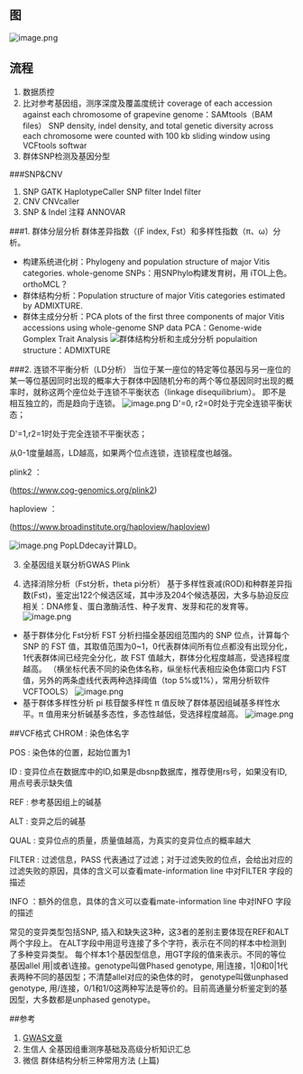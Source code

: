 ## 图
![image.png](https://upload-images.jianshu.io/upload_images/7901162-0780296b5b972a93.png?imageMogr2/auto-orient/strip%7CimageView2/2/w/1240)


## 流程
1. 数据质控
2. 比对参考基因组，测序深度及覆盖度统计
coverage of each accession against each chromosome of grapevine genome：SAMtools（BAM files）
SNP density, indel density, and total genetic diversity across each chromosome were counted with 100 kb sliding window using VCFtools softwar
3. 群体SNP检测及基因分型

###SNP&CNV
1. SNP
GATK HaplotypeCaller
SNP filter
Indel filter
2. CNV
CNVcaller
3. SNP & Indel 注释
ANNOVAR

###1. 群体分层分析
群体差异指数（(F index, Fst）和多样性指数（π、ω）分析。
- 构建系统进化树：Phylogeny and population structure of major Vitis categories.
 whole-genome SNPs：用SNPhylo构建发育树，用 iTOL上色。
orthoMCL？
- 群体结构分析：Population structure of major Vitis categories estimated by ADMIXTURE.
- 群体主成分分析：PCA plots of the first three components of major Vitis accessions using whole-genome SNP data
PCA：Genome-wide Gomplex Trait Analysis 
![群体结构分析和主成分分析](https://upload-images.jianshu.io/upload_images/7901162-bcaed90c8c928a62.png?imageMogr2/auto-orient/strip%7CimageView2/2/w/1240)
populaition structure：ADMIXTURE

###2. 连锁不平衡分析（LD分析）
当位于某一座位的特定等位基因与另一座位的某一等位基因同时出现的概率大于群体中因随机分布的两个等位基因同时出现的概率时，就称这两个座位处于连锁不平衡状态（linkage disequilibrium）。
即不是相互独立的，而是趋向于连锁。
![image.png](https://upload-images.jianshu.io/upload_images/7901162-b7a781419df431eb.png?imageMogr2/auto-orient/strip%7CimageView2/2/w/1240)
D'=0, r2=0时处于完全连锁平衡状态；

D'=1,r2=1时处于完全连锁不平衡状态；

从0-1度量越高，LD越高，如果两个位点连锁，连锁程度也越强。

plink2 ：

(https://www.cog-genomics.org/plink2)               

haploview ：

(https://www.broadinstitute.org/haploview/haploview)

![image.png](https://upload-images.jianshu.io/upload_images/7901162-6390e4bd3bb34766.png?imageMogr2/auto-orient/strip%7CimageView2/2/w/1240)
PopLDdecay计算LD。


3. 全基因组关联分析GWAS
Plink




4. 选择消除分析（Fst分析，theta pi分析）
基于多样性衰减(ROD)和种群差异指数(Fst)，鉴定出122个候选区域，其中涉及204个候选基因，大多与胁迫反应相关：DNA修复、蛋白激酶活性、种子发育、发芽和花的发育等。
![image.png](https://upload-images.jianshu.io/upload_images/7901162-a70a7d1807d4d850.png?imageMogr2/auto-orient/strip%7CimageView2/2/w/1240)
- 基于群体分化 Fst分析
FST 分析扫描全基因组范围内的 SNP 位点，计算每个 SNP 的 FST 值，其取值范围为0~1，0代表群体间所有位点都没有出现分化，1代表群体间已经完全分化，故 FST 值越大，群体分化程度越高，受选择程度越高。
（横坐标代表不同的染色体名称，纵坐标代表相应染色体窗口内 FST 值，另外的两条虚线代表两种选择阈值（top 5%或1%），常用分析软件 VCFTOOLS）
![image.png](https://upload-images.jianshu.io/upload_images/7901162-cf7abe8a5f86f51d.png?imageMogr2/auto-orient/strip%7CimageView2/2/w/1240)
- 基于群体多样性分析 pi
核苷酸多样性 π 值反映了群体基因组碱基多样性水平。π 值用来分析碱基多态性，多态性越低，受选择程度越高。
![image.png](https://upload-images.jianshu.io/upload_images/7901162-1f4fa221a267fcfe.png?imageMogr2/auto-orient/strip%7CimageView2/2/w/1240)

##VCF格式
CHROM : 染色体名字

POS : 染色体的位置，起始位置为1

ID :  变异位点在数据库中的ID,如果是dbsnp数据库，推荐使用rs号，如果没有ID,用点号表示缺失值

REF : 参考基因组上的碱基

ALT : 变异之后的碱基

QUAL : 变异位点的质量，质量值越高，为真实的变异位点的概率越大

FILTER : 过滤信息，PASS 代表通过了过滤；对于过滤失败的位点，会给出对应的过滤失败的原因，具体的含义可以查看mate-information line 中对FILTER 字段的描述

INFO ：额外的信息，具体的含义可以查看mate-information line 中对INFO 字段的描述

常见的变异类型包括SNP, 插入和缺失这3种，这3者的差别主要体现在REF和ALT两个字段上。
在ALT字段中用逗号连接了多个字符，表示在不同的样本中检测到了多种变异类型。
每个样本1个基因型信息，用GT字段的值来表示。不同的等位基因allel 用|或者\连接。genotype叫做Phased genotype, 用|连接，1|0和0|1代表两种不同的基因型；不清楚allel对应的染色体的时， genotype叫做unphased genotype, 用/连接，0/1和1/0这两种写法是等价的。目前高通量分析鉴定到的基因型，大多数都是unphased genotype。

##参考
1.  [GWAS文章](https://www.cnblogs.com/leezx/p/9013615.html)
2. 生信人 全基因组重测序基础及高级分析知识汇总
3. 微信 群体结构分析三种常用方法 (上篇)